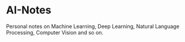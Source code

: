 # AI-Notes
Personal notes on Machine Learning, Deep Learning, Natural Language Processing, Computer Vision and so on.
